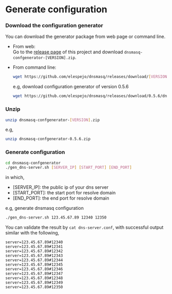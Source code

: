 # Generate configuration

### Download the configuration generator
You can download the generator package from web page or command line.

* From web:  
    Go to the [release page](https://github.com/elespejo/dnsmasq/releases) of this project and download `dnsmasq-confgenerator-[VERSION].zip`.

* From command line:  
    ```bash
    wget https://github.com/elespejo/dnsmasq/releases/download/[VERSION]/dnsmasq-confgenerator-[VERSION].zip
    ```
    e.g, download configuration generator of version 0.5.6
    ```bash
    wget https://github.com/elespejo/dnsmasq/releases/download/0.5.6/dnsmasq-confgenerator-0.5.6.zip
    ```

### Unzip
```bash
unzip dnsmasq-confgenerator-[VERSION].zip
```
e.g,
```bash
unzip dnsmasq-confgenerator-0.5.6.zip
```

### Generate configuration

```bash
cd dnsmasq-confgenerator
./gen_dns-server.sh [SERVER_IP] [START_PORT] [END_PORT]
```
in which,
* [SERVER_IP]: the public ip of your dns server  
* [START_PORT]: the start port for resolve domain 
* [END_PORT]: the end port for resolve domain 

e.g, generate dnsmasq configuration
```bash
./gen_dns-server.sh 123.45.67.89 12340 12350
``` 

You can validate the result by `cat dns-server.conf`, with successful output similar with the following,
```
server=123.45.67.89#12340
server=123.45.67.89#12341
server=123.45.67.89#12342
server=123.45.67.89#12343
server=123.45.67.89#12344
server=123.45.67.89#12345
server=123.45.67.89#12346
server=123.45.67.89#12347
server=123.45.67.89#12348
server=123.45.67.89#12349
server=123.45.67.89#12350
```
